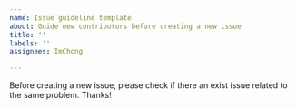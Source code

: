 ```yaml
---
name: Issue guideline template
about: Guide new contributors before creating a new issue
title: ''
labels: ''
assignees: ImChong

---
```


Before creating a new issue, please check if there an exist issue related to the same problem. Thanks!
